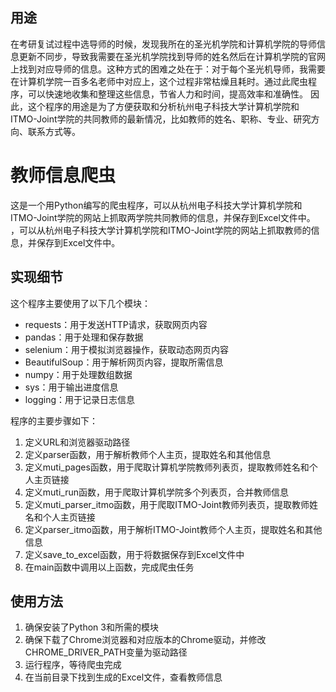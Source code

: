 ## 用途
在考研复试过程中选导师的时候，发现我所在的圣光机学院和计算机学院的导师信息更新不同步，导致我需要在圣光机学院找到导师的姓名然后在计算机学院的官网上找到对应导师的信息。这种方式的困难之处在于：对于每个圣光机导师，我需要在计算机学院一百多名老师中对应上，这个过程非常枯燥且耗时。通过此爬虫程序，可以快速地收集和整理这些信息，节省人力和时间，提高效率和准确性。
因此，这个程序的用途是为了方便获取和分析杭州电子科技大学计算机学院和ITMO-Joint学院的共同教师的最新情况，比如教师的姓名、职称、专业、研究方向、联系方式等。

# 教师信息爬虫

这是一个用Python编写的爬虫程序，可以从杭州电子科技大学计算机学院和ITMO-Joint学院的网站上抓取两学院共同教师的信息，并保存到Excel文件中。
，可以从杭州电子科技大学计算机学院和ITMO-Joint学院的网站上抓取教师的信息，并保存到Excel文件中。

## 实现细节

这个程序主要使用了以下几个模块：

- requests：用于发送HTTP请求，获取网页内容
- pandas：用于处理和保存数据
- selenium：用于模拟浏览器操作，获取动态网页内容
- BeautifulSoup：用于解析网页内容，提取所需信息
- numpy：用于处理数组数据
- sys：用于输出进度信息
- logging：用于记录日志信息

程序的主要步骤如下：

1. 定义URL和浏览器驱动路径
2. 定义parser函数，用于解析教师个人主页，提取姓名和其他信息
3. 定义muti_pages函数，用于爬取计算机学院教师列表页，提取教师姓名和个人主页链接
4. 定义muti_run函数，用于爬取计算机学院多个列表页，合并教师信息
5. 定义muti_parser_itmo函数，用于爬取ITMO-Joint教师列表页，提取教师姓名和个人主页链接
6. 定义parser_itmo函数，用于解析ITMO-Joint教师个人主页，提取姓名和其他信息
7. 定义save_to_excel函数，用于将数据保存到Excel文件中
8. 在main函数中调用以上函数，完成爬虫任务

## 使用方法

1. 确保安装了Python 3和所需的模块
2. 确保下载了Chrome浏览器和对应版本的Chrome驱动，并修改CHROME_DRIVER_PATH变量为驱动路径
3. 运行程序，等待爬虫完成
4. 在当前目录下找到生成的Excel文件，查看教师信息

